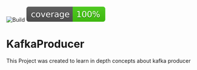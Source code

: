 ![Build](https://img.shields.io/github/workflow/status/Dhivakarkd/kafkaproducer/Build)
[![Coverage](.github/badges/jacoco.svg)](https://github.com/Dhivakarkd/kafkaproducer/actions/workflows/build.yml)
# KafkaProducer
This Project was created to learn in depth concepts about kafka producer 
